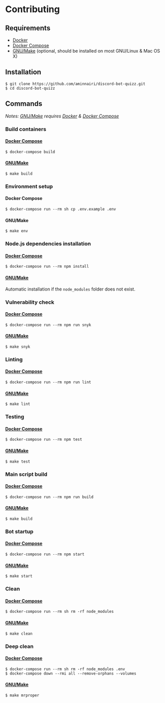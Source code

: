 # Contributing

## Requirements

- [Docker][Docker]
- [Docker Compose][Docker Compose]
- [GNU/Make][GNU/Make] (optional, should be installed on most GNU/Linux & Mac OS X)

## Installation

```console
$ git clone https://github.com/aminnairi/discord-bot-quizz.git
$ cd discord-bot-quizz
```

## Commands

*Notes: [GNU/Make][GNU/Make] requires [Docker][Docker] & [Docker Compose][Docker Compose]*

### Build containers

#### [Docker Compose][Docker Compose]

```console
$ docker-compose build
```

#### [GNU/Make][GNU/Make]

```console
$ make build
```

### Environment setup

#### Docker Compose

```console
$ docker-compose run --rm sh cp .env.example .env
```

#### GNU/Make

```console
$ make env
```

### Node.js dependencies installation

#### [Docker Compose][Docker Compose]

```console
$ docker-compose run --rm npm install
```

#### [GNU/Make][GNU/Make]

Automatic installation if the `node_modules` folder does not exist.

### Vulnerability check

#### [Docker Compose][Docker Compose]

```console
$ docker-compose run --rm npm run snyk
```

#### [GNU/Make][GNU/Make]

```console
$ make snyk
```

### Linting

#### [Docker Compose][Docker Compose]

```console
$ docker-compose run --rm npm run lint
```

#### [GNU/Make][GNU/Make]

```console
$ make lint
```

### Testing

#### [Docker Compose][Docker Compose]

```console
$ docker-compose run --rm npm test
```

#### [GNU/Make][GNU/Make]

```console
$ make test
```

### Main script build

#### [Docker Compose][Docker Compose]

```console
$ docker-compose run --rm npm run build
```

#### [GNU/Make][GNU/Make]

```console
$ make build
```

### Bot startup

#### [Docker Compose][Docker Compose]

```console
$ docker-compose run --rm npm start
```

#### [GNU/Make][GNU/Make]

```console
$ make start
```

### Clean

#### [Docker Compose][Docker Compose]

```console
$ docker-compose run --rm sh rm -rf node_modules
```

#### [GNU/Make][GNU/Make]

```console
$ make clean
```

[Docker]: https://www.docker.com/
[Docker Compose]: https://docs.docker.com/compose/
[GNU/Make]: https://www.gnu.org/software/make/

### Deep clean

#### [Docker Compose][Docker Compose]

```console
$ docker-compose run --rm sh rm -rf node_modules .env
$ docker-compose down --rmi all --remove-orphans --volumes
```

#### [GNU/Make][GNU/Make]

```console
$ make mrproper
```
